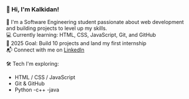### 👋 Hi, I'm Kalkidan!
🌱 I'm a Software Engineering student passionate about web development and building projects to level up my skills.  
💻 Currently learning: HTML, CSS, JavaScript, Git, and GitHub  
🚀 2025 Goal: Build 10 projects and land my first internship  
📬 Connect with me on [LinkedIn](www.linkedin.com/in/kalkidan-asdesach)


🛠️ Tech I'm exploring:
- HTML / CSS / JavaScript
- Git & GitHub
- Python 
-c++
-java
